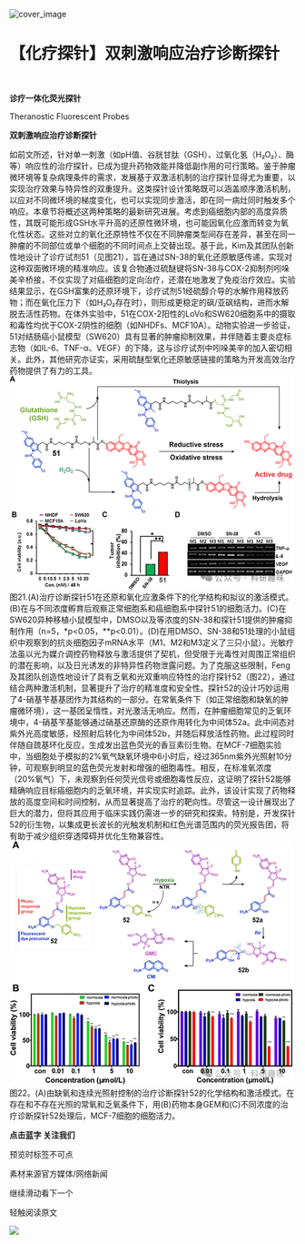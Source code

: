 ﻿![cover_image](https://mmbiz.qpic.cn/mmbiz_jpg/wzBk7nZmzgr1WXjTktOVvNC9rplNR1kjjP58CJk2shlU3sNUdibRaMic28PP5bLribfy1oBZewAt20dF3pa0OuKSA/0?wx_fmt=jpeg) 

#  【化疗探针】双刺激响应治疗诊断探针 
 


‍
‍

**诊疗一体化荧光探针**

Theranostic Fluorescent Probes

**双刺激响应治疗诊断探针**

如前文所述，针对单一刺激（如pH值、谷胱甘肽（GSH）、过氧化氢（H₂O₂）、酶等）响应性的治疗探针，已成为提升药物效能并降低副作用的可行策略。鉴于肿瘤微环境等复杂病理条件的需求，发展基于双激活机制的治疗探针显得尤为重要，以实现治疗效果与特异性的双重提升。这类探针设计策略既可以涵盖顺序激活机制，以应对不同微环境的梯度变化，也可以实现同步激活，即在同一病灶同时触发多个响应。本章节将概述这两种策略的最新研究进展。考虑到癌细胞内部的高度异质性，其既可能形成GSH水平升高的还原性微环境，也可能因氧化应激而转变为氧化性状态。这些对立的氧化还原特性不仅在不同肿瘤类型间存在差异，甚至在同一肿瘤的不同部位或单个细胞的不同时间点上交替出现。基于此，Kim及其团队创新性地设计了诊疗试剂51（见图21），旨在通过SN-38的氧化还原敏感传递，实现对这种双面微环境的精准响应。该复合物通过硫醚键将SN-38与COX-2抑制剂吲哚美辛桥接，不仅实现了对癌细胞的定向治疗，还潜在地激发了免疫治疗效应。实验结果显示，在GSH富集的还原环境下，诊疗试剂51经硫醇介导的水解作用释放药物；而在氧化压力下（如H₂O₂存在时），则形成更稳定的砜/亚砜结构，进而水解脱去活性药物。在体外实验中，51在COX-2阳性的LoVo和SW620细胞系中的摄取和毒性均优于COX-2阴性的细胞（如NHDFs、MCF10A）。动物实验进一步验证，51对结肠癌小鼠模型（SW620）具有显著的肿瘤抑制效果，并伴随着主要炎症标志物（如IL-6、TNF-α、VEGF）的下降，这与诊疗试剂中吲哚美辛的加入密切相关。此外，其他研究亦证实，采用硫醚型氧化还原敏感链接的策略为开发高效治疗药物提供了有力的工具。![](../asset/2024-05-30_5b6a4bc67aad51d784bdb9a0193534b6_0.png)图21.(A)治疗诊断探针51在还原和氧化应激条件下的化学结构和拟议的激活模式。(B)在与不同浓度孵育后观察正常细胞系和癌细胞系中探针51的细胞活力。(C)在SW620异种移植小鼠模型中，DMSO以及等浓度的SN-38和探针51提供的肿瘤抑制作用（n=5，\*p&lt;0.05，\*\*p&lt;0.01）。(D)在用DMSO、SN-38和51处理的小鼠组织中观察到的抗炎细胞因子mRNA水平（M1、M2和M3定义了三只小鼠）。光敏疗法虽以光为媒介调控药物释放与激活提供了契机，但受限于光毒性对周围正常组织的潜在影响，以及日光诱发的非特异性药物泄露问题。为了克服这些限制，Feng及其团队创造性地设计了具有乏氧和光双重响应特性的治疗探针52（图22），通过结合两种激活机制，显著提升了治疗的精准度和安全性。探针52的设计巧妙运用了4-硝基苄基基团作为其结构的一部分。在常氧条件下（如正常细胞和缺氧的肿瘤微环境），这一基团呈惰性，对光激活无响应。然而，在肿瘤细胞常见的乏氧环境中，4-硝基苄基能够通过硝基还原酶的还原作用转化为中间体52a。此中间态对紫外光高度敏感，经照射后转化为中间体52b，并随后释放活性药物。此过程同时伴随自巯基环化反应，生成发出蓝色荧光的香豆素衍生物。在MCF-7细胞实验中，当细胞处于模拟的2%氧气缺氧环境中6小时后，经过365nm紫外光照射10分钟，可观察到明显的蓝色荧光发射和增强的细胞毒性。相反，在标准氧浓度（20%氧气）下，未观察到任何荧光信号或细胞毒性反应，这证明了探针52能够精确响应目标癌细胞内的乏氧环境，并实现实时追踪。此外，该设计实现了药物释放的高度空间和时间控制，从而显著提高了治疗的靶向性。尽管这一设计展现出了巨大的潜力，但将其应用于临床实践仍需进一步的研究和探索。特别是，开发探针52的衍生物，以集成更长波长的光触发机制和红色光谱范围内的荧光报告团，将有助于减少组织穿透障碍并优化生物兼容性。![](../asset/2024-05-30_12c8037b9de30b515d49858cbbb2afb4_1.png)图22。(A)由缺氧和连续光照射控制的治疗诊断探针52的化学结构和激活模式。在存在和不存在光照的常氧和乏氧条件下，用(B)药物本身GEM和(C)不同浓度的治疗诊断探针52处理后，MCF-7细胞的细胞活力。  

**点击蓝字 关注我们**
‍
‍

预览时标签不可点

素材来源官方媒体/网络新闻

  继续滑动看下一个 

 轻触阅读原文 

  ![](http://mmbiz.qpic.cn/mmbiz_png/wzBk7nZmzgq7v9Dg22Sz7VtfIJUOJaRx0AfgRtlrKZzKwOhTlicicAor2tvrgf1LUONnpYH3wKPRRrtL6nCvs0tQ/0?wx_fmt=png)  


